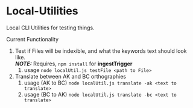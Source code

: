 Local-Utilities
===============

Local CLI Utilities for testing things.

Current Functionality

  1. Test if Files will be indexible, and what the keywords text should look like.  
     **_NOTE:_** Requires, `npm install` for **ingestTrigger**
     1. usage `node localUtil.js testFile <path to File>` 
  2. Translate between AK and BC orthographies
     1. usage (AK to BC) `node localUtil.js translate -ak <text to translate>` 
     2. usage (BC to AK) `node localUtil.js translate -bc <text to translate>`